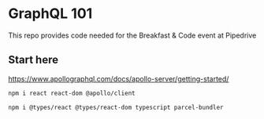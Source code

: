 # GraphQL 101

This repo provides code needed for the Breakfast & Code event at Pipedrive

## Start here

https://www.apollographql.com/docs/apollo-server/getting-started/

```bash
npm i react react-dom @apollo/client
```

```bash
npm i @types/react @types/react-dom typescript parcel-bundler
```
